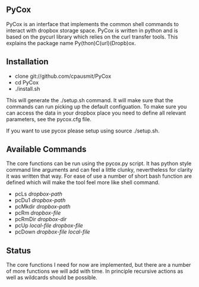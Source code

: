 ## PyCox

PyCox is an interface that implements the common shell commands to interact with dropbox storage space. PyCox is written in python and is based on the pycurl library which relies on the curl transfer tools. This explains the package name Py(thon)C(url)(Dropb)ox.

## Installation

* clone git://github.com/cpausmit/PyCox
* cd PyCox
* ./install.sh

This will generate the ./setup.sh command. It will make sure that the commands can run picking up the default configuation. To make sure you can access the data in your dropbox place you need to define all relevant parameters, see the pycox.cfg file.

If you want to use pycox please setup using source ./setup.sh.

## Available Commands

The core functions can be run using the pycox.py script. It has python style command line arguments and can feel a little clunky, nevertheless for clarity it was written that way. For ease of use a number of short bash function are defined which will make the tool feel more like shell command.

* pcLs _dropbox-path_
* pcDu1 _dropbox-path_
* pcMkdir _dropbox-path_
* pcRm _dropbox-file_
* pcRmDir _dropbox-dir_
* pcUp _local-file_ _dropbox-file_
* pcDown _dropbox-file_ _local-file_


## Status

The core functions I need for now are implemented, but there are a number of more functions we will add with time. In principle recursive actions as well as wildcards should be possible.